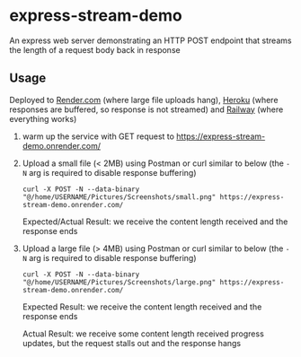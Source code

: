 # express-stream-demo
An express web server demonstrating an HTTP POST endpoint that streams the length of a request body back in response

## Usage
Deployed to [Render.com](https://express-stream-demo.onrender.com/) (where large file uploads hang), [Heroku](https://express-stream-demo-heroku.herokuapp.com/) (where responses are buffered, so response is not streamed) and [Railway](https://express-stream-demo.up.railway.app/) (where everything works)
1. warm up the service with GET request to https://express-stream-demo.onrender.com/
2. Upload a small file (< 2MB) using Postman or curl similar to below (the `-N` arg is required to disable response buffering)
    ```
    curl -X POST -N --data-binary "@/home/USERNAME/Pictures/Screenshots/small.png" https://express-stream-demo.onrender.com/
    ```
    
    Expected/Actual Result: we receive the content length received and the response ends
3. Upload a large file (> 4MB) using Postman or curl similar to below (the `-N` arg is required to disable response buffering)
    ```
    curl -X POST -N --data-binary "@/home/USERNAME/Pictures/Screenshots/large.png" https://express-stream-demo.onrender.com/
    ```
    
    Expected Result: we receive the content length received and the response ends
    
    Actual Result: we receive some content length received progress updates, but the request stalls out and the response hangs
